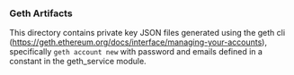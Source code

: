 ### Geth Artifacts

This directory contains private key JSON files generated using the geth cli (https://geth.ethereum.org/docs/interface/managing-your-accounts),
specifically `geth account new` with password and emails defined in a constant in the geth_service module.